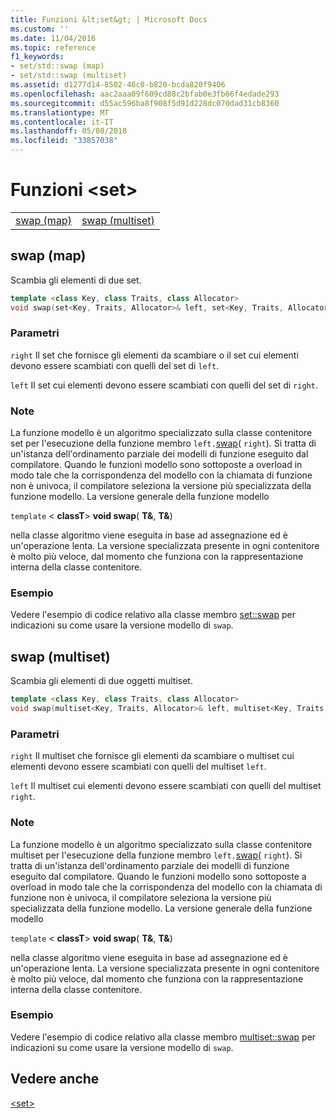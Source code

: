 ```yaml
---
title: Funzioni &lt;set&gt; | Microsoft Docs
ms.custom: ''
ms.date: 11/04/2016
ms.topic: reference
f1_keywords:
- set/std::swap (map)
- set/std::swap (multiset)
ms.assetid: d1277d14-8502-46c0-b820-bcda820f9406
ms.openlocfilehash: aac2aaa09f609cd88c2bfab0e3fb66f4edade293
ms.sourcegitcommit: d55ac596ba8f908f5d91d228dc070dad31cb8360
ms.translationtype: MT
ms.contentlocale: it-IT
ms.lasthandoff: 05/08/2018
ms.locfileid: "33857038"
---
```

# <a name="ltsetgt-functions"></a>Funzioni &lt;set&gt;

|||
|-|-|
|[swap (map)](#swap)|[swap (multiset)](#swap_multiset)|

## <a name="swap"></a>  swap  (map)

Scambia gli elementi di due set.

```cpp
template <class Key, class Traits, class Allocator>
void swap(set<Key, Traits, Allocator>& left, set<Key, Traits, Allocator>& right);
```

### <a name="parameters"></a>Parametri

`right` Il set che fornisce gli elementi da scambiare o il set cui elementi devono essere scambiati con quelli del set di `left`.

`left` Il set cui elementi devono essere scambiati con quelli del set di `right`.

### <a name="remarks"></a>Note

La funzione modello è un algoritmo specializzato sulla classe contenitore set per l'esecuzione della funzione membro `left.`[swap](../standard-library/set-class.md#swap)( `right`). Si tratta di un'istanza dell'ordinamento parziale dei modelli di funzione eseguito dal compilatore. Quando le funzioni modello sono sottoposte a overload in modo tale che la corrispondenza del modello con la chiamata di funzione non è univoca, il compilatore seleziona la versione più specializzata della funzione modello. La versione generale della funzione modello

`template` \< **classT**> **void swap**( **T&**, **T&**)

nella classe algoritmo viene eseguita in base ad assegnazione ed è un'operazione lenta. La versione specializzata presente in ogni contenitore è molto più veloce, dal momento che funziona con la rappresentazione interna della classe contenitore.

### <a name="example"></a>Esempio

Vedere l'esempio di codice relativo alla classe membro [set::swap](../standard-library/set-class.md#swap) per indicazioni su come usare la versione modello di `swap`.

## <a name="swap_multiset"></a>  swap  (multiset)

Scambia gli elementi di due oggetti multiset.

```cpp
template <class Key, class Traits, class Allocator>
void swap(multiset<Key, Traits, Allocator>& left, multiset<Key, Traits, Allocator>& right);
```

### <a name="parameters"></a>Parametri

`right` Il multiset che fornisce gli elementi da scambiare o multiset cui elementi devono essere scambiati con quelli del multiset `left`.

`left` Il multiset cui elementi devono essere scambiati con quelli del multiset `right`.

### <a name="remarks"></a>Note

La funzione modello è un algoritmo specializzato sulla classe contenitore multiset per l'esecuzione della funzione membro `left.`[swap](../standard-library/multiset-class.md#swap)( `right`). Si tratta di un'istanza dell'ordinamento parziale dei modelli di funzione eseguito dal compilatore. Quando le funzioni modello sono sottoposte a overload in modo tale che la corrispondenza del modello con la chiamata di funzione non è univoca, il compilatore seleziona la versione più specializzata della funzione modello. La versione generale della funzione modello

`template` \< **classT**> **void swap**( **T&**, **T&**)

nella classe algoritmo viene eseguita in base ad assegnazione ed è un'operazione lenta. La versione specializzata presente in ogni contenitore è molto più veloce, dal momento che funziona con la rappresentazione interna della classe contenitore.

### <a name="example"></a>Esempio

Vedere l'esempio di codice relativo alla classe membro [multiset::swap](../standard-library/multiset-class.md#swap) per indicazioni su come usare la versione modello di `swap`.

## <a name="see-also"></a>Vedere anche

[\<set>](../standard-library/set.md)<br/>
